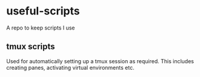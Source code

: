 # useful-scripts
A repo to keep scripts I use

## tmux scripts
Used for automatically setting up a tmux session as required. This includes
creating panes, activating virtual environments etc.

